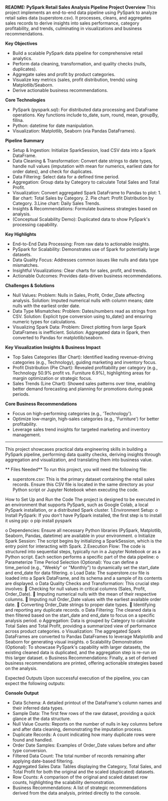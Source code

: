 **README: PySpark Retail Sales Analysis Pipeline
Project Overview**
This project implements an end-to-end data pipeline using PySpark to analyze retail sales data (superstore.csv). It processes, cleans, and aggregates sales records to derive insights into sales performance, category profitability, and trends, culminating in visualizations and business recommendations.

**Key Objectives**
* Build a scalable PySpark data pipeline for comprehensive retail analytics.
* Perform data cleaning, transformation, and quality checks (nulls, duplicates).
* Aggregate sales and profit by product categories.
* Visualize key metrics (sales, profit distribution, trends) using Matplotlib/Seaborn.
* Derive actionable business recommendations.

**Core Technologies**
* PySpark (pyspark.sql): For distributed data processing and DataFrame operations. Key functions include to_date, sum, round, mean, groupBy, fillna.
* Python: datetime for date manipulation.
* Visualization: Matplotlib, Seaborn (via Pandas DataFrames).

**Pipeline Summary**
* Setup & Ingestion: Initialize SparkSession, load CSV data into a Spark DataFrame.
* Data Cleaning & Transformation: Convert date strings to date types, handle null values (imputation with mean for numerics, earliest date for order dates), and check for duplicates.
* Data Filtering: Select data for a defined time period.
* Aggregation: Group data by Category to calculate Total Sales and Total Profit.
* Visualization: Convert aggregated Spark DataFrame to Pandas to plot:
      1. Bar chart: Total Sales by Category.
      2. Pie chart: Profit Distribution by Category.
      3.Line chart: Daily Sales Trends.
* Insights & Recommendations: Formulate business strategies based on analysis.
* (Conceptual Scalability Demo): Duplicated data to show PySpark's processing capability.

**Key Highlights**
* End-to-End Data Processing: From raw data to actionable insights.
* PySpark for Scalability: Demonstrates use of Spark for potentially large datasets.
* Data Quality Focus: Addresses common issues like nulls and data type mismatches.
* Insightful Visualizations: Clear charts for sales, profit, and trends.
* Actionable Outcomes: Provides data-driven business recommendations.

**Challenges & Solutions**
* Null Values:
Problem: Nulls in Sales, Profit, Order_Date affecting analysis.
Solution: Imputed numerical nulls with column means; date nulls with the earliest order date.
* Data Type Mismatches:
  Problem: Dates/numbers read as strings from CSV.
  Solution: Explicit type conversion using to_date() and ensuring numeric types for calculations.
* Visualizing Spark Data:
  Problem: Direct plotting from large Spark DataFrames is inefficient.
  Solution: Aggregated data in Spark, then converted to Pandas for matplotlib/seaborn.

**Key Visualization Insights & Business Impact**
* Top Sales Categories (Bar Chart): Identified leading revenue-driving categories (e.g., Technology), guiding marketing and inventory focus.
* Profit Distribution (Pie Chart): Revealed profitability per category (e.g., Technology 50.9% profit vs. Furniture 6.9%), highlighting areas for margin optimization or strategic focus.
* Sales Trends (Line Chart): Showed sales patterns over time, enabling better demand forecasting and planning for promotions during peak periods.

**Core Business Recommendations**
* Focus on high-performing categories (e.g., 'Technology').
* Optimize low-margin, high-sales categories (e.g., 'Furniture') for better profitability.
* Leverage sales trend insights for targeted marketing and inventory management.


------------------------------------------------------------------------------------------------------------------------------------------------------------------------------------------------------------------------
This project showcases practical data engineering skills in building a PySpark pipeline, performing data quality checks, deriving insights through aggregation and visualization, and translating them into business value.

** Files Needed** 
To run this project, you will need the following file:
* superstore.csv: This is the primary dataset containing the retail sales records. Ensure this CSV file is located in the same directory as your Python script or Jupyter Notebook when executing the code.

How to Set Up and Run the Code
The project is designed to be executed in an environment that supports PySpark, such as Google Colab, a local PySpark installation, or a distributed Spark cluster.
1.Environment Setup:
o	Install PySpark: If you don't have PySpark installed, the first step is to install it using pip:
o	pip install pyspark

o	Dependencies: Ensure all necessary Python libraries (PySpark, Matplotlib, Seaborn, Pandas, datetime) are available in your environment.
o	Initialize Spark Session: The script begins by initializing a SparkSession, which is the entry point for interacting with Spark.
2.Execution Flow: The code is structured into sequential steps, typically run in a Jupyter Notebook or as a Python script. Each section performs a specific part of the data pipeline:
o	Parameterize Time Period Selection (Optional): You can define a time_period (e.g., "Weekly" or "Monthly") to dynamically set the start_date and end_date for data filtering.
o	Load Data: The superstore.csv file is loaded into a Spark DataFrame, and its schema and a sample of its contents are displayed.
o	Data Quality Checks and Transformation: This crucial step involves:
	Checking for null values in critical columns (Sales, Profit, Order_Date).
	Imputing numerical nulls with the mean of their respective columns.
	Imputing null Order_Date values with the earliest available order date.
	Converting Order_Date strings to proper date types.
	Identifying and reporting any duplicate records.
o	Data Filtering: The cleaned data is then filtered based on the start_date and end_date to focus on a specific analysis period.
o	Aggregation: Data is grouped by Category to calculate Total Sales and Total Profit, providing a summarized view of performance across product categories.
o	Visualization: The aggregated Spark DataFrames are converted to Pandas DataFrames to leverage Matplotlib and Seaborn for generating visual insights.
o	Scalability Demonstration (Optional): To showcase PySpark's capability with larger datasets, the existing cleaned data is duplicated, and the aggregation step is re-run on this larger dataset.
o	Business Recommendations: Finally, a set of derived business recommendations are printed, offering actionable strategies based on the analysis.


Expected Outputs
Upon successful execution of the pipeline, you can expect the following outputs:

**Console Output**
* Data Schema: A detailed printout of the DataFrame's column names and their inferred data types.
* Sample Data: The first few rows of the raw dataset, providing a quick glance at the data structure.
* Null Value Counts: Reports on the number of nulls in key columns before and after data cleaning, demonstrating the imputation process.
* Duplicate Records: A count indicating how many duplicate rows were found and handled.
* Order Date Samples: Examples of Order_Date values before and after type conversion.
* Filtered Data Count: The total number of records remaining after applying date-based filtering.
* Aggregated Sales Data: Tables displaying the Category, Total Sales, and Total Profit for both the original and the scaled (duplicated) datasets.
* Row Counts: A comparison of the original and scaled dataset row counts, highlighting the scalability demonstration.
* Business Recommendations: A list of strategic recommendations derived from the data analysis, printed directly to the console.


